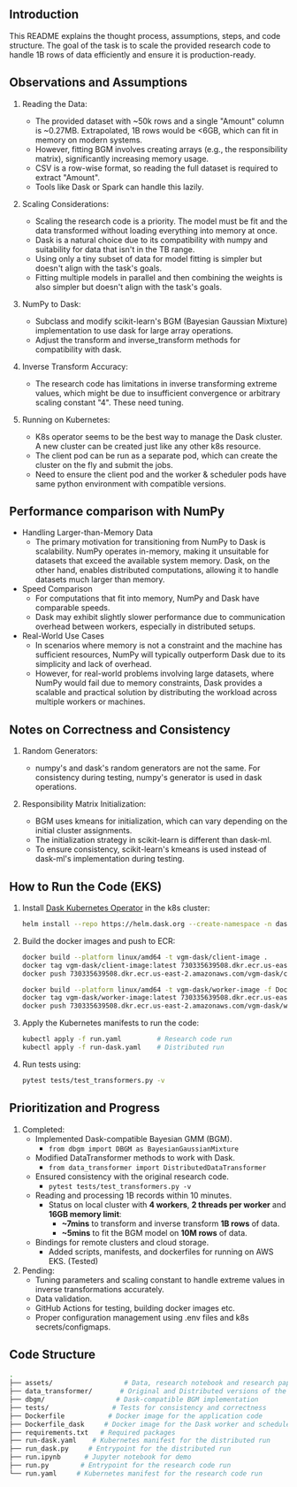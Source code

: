 ## Introduction
This README explains the thought process, assumptions, steps, and code structure. The goal of the task is to scale the provided research code to handle 1B rows of data efficiently and ensure it is production-ready.

## Observations and Assumptions
1. Reading the Data:
    - The provided dataset with ~50k rows and a single "Amount" column is ~0.27MB. Extrapolated, 1B rows would be <6GB, which can fit in memory on modern systems.
    - However, fitting BGM involves creating arrays (e.g., the responsibility matrix), significantly increasing memory usage.
    - CSV is a row-wise format, so reading the full dataset is required to extract "Amount".
    - Tools like Dask or Spark can handle this lazily.

2. Scaling Considerations:
    - Scaling the research code is a priority. The model must be fit and the data transformed without loading everything into memory at once.
    - Dask is a natural choice due to its compatibility with numpy and suitability for data that isn't in the TB range.
    - Using only a tiny subset of data for model fitting is simpler but doesn't align with the task's goals.
    - Fitting multiple models in parallel and then combining the weights is also simpler but doesn't align with the task's goals.

3. NumPy to Dask:
    - Subclass and modify scikit-learn's BGM (Bayesian Gaussian Mixture) implementation to use dask for large array operations.
    - Adjust the transform and inverse_transform methods for compatibility with dask.

4. Inverse Transform Accuracy:
    - The research code has limitations in inverse transforming extreme values, which might be due to insufficient convergence or arbitrary scaling constant "4". These need tuning.

5. Running on Kubernetes:
    - K8s operator seems to be the best way to manage the Dask cluster. A new cluster can be created just like any other k8s resource.
    - The client pod can be run as a separate pod, which can create the cluster on the fly and submit the jobs.
    - Need to ensure the client pod and the worker & scheduler pods have same python environment with compatible versions.
    

## Performance comparison with NumPy
- Handling Larger-than-Memory Data
    - The primary motivation for transitioning from NumPy to Dask is scalability. NumPy operates in-memory, making it unsuitable for datasets that exceed the available system memory. Dask, on the other hand, enables distributed computations, allowing it to handle datasets much larger than memory.
- Speed Comparison
    - For computations that fit into memory, NumPy and Dask have comparable speeds.
    - Dask may exhibit slightly slower performance due to communication overhead between workers, especially in distributed setups.
- Real-World Use Cases
    - In scenarios where memory is not a constraint and the machine has sufficient resources, NumPy will typically outperform Dask due to its simplicity and lack of overhead.
    - However, for real-world problems involving large datasets, where NumPy would fail due to memory constraints, Dask provides a scalable and practical solution by distributing the workload across multiple workers or machines.


## Notes on Correctness and Consistency
1. Random Generators:
    - numpy's and dask's random generators are not the same. For consistency during testing, numpy's generator is used in dask operations.

2. Responsibility Matrix Initialization:
    - BGM uses kmeans for initialization, which can vary depending on the initial cluster assignments.
    - The initialization strategy in scikit-learn is different than dask-ml.
    - To ensure consistency, scikit-learn's kmeans is used instead of dask-ml's implementation during testing.


## How to Run the Code (EKS)
1. Install [Dask Kubernetes Operator](https://kubernetes.dask.org/en/latest//) in the k8s cluster:
    ```bash
    helm install --repo https://helm.dask.org --create-namespace -n dask-operator --generate-name dask-kubernetes-operator
    ```

2. Build the docker images and push to ECR:
    ```bash
    docker build --platform linux/amd64 -t vgm-dask/client-image .
    docker tag vgm-dask/client-image:latest 730335639508.dkr.ecr.us-east-2.amazonaws.com/vgm-dask/client-image:latest
    docker push 730335639508.dkr.ecr.us-east-2.amazonaws.com/vgm-dask/client-image:latest

    docker build --platform linux/amd64 -t vgm-dask/worker-image -f Dockerfile_dask .
    docker tag vgm-dask/worker-image:latest 730335639508.dkr.ecr.us-east-2.amazonaws.com/vgm-dask/worker-image:latest
    docker push 730335639508.dkr.ecr.us-east-2.amazonaws.com/vgm-dask/worker-image:latest
    ```

3. Apply the Kubernetes manifests to run the code:
    ```bash
    kubectl apply -f run.yaml         # Research code run
    kubectl apply -f run-dask.yaml    # Distributed run
    ```

4. Run tests using:
    ```bash
    pytest tests/test_transformers.py -v
    ```


## Prioritization and Progress
1. Completed:
    - Implemented Dask-compatible Bayesian GMM (BGM).
        - `from dbgm import DBGM as BayesianGaussianMixture`
    - Modified DataTransformer methods to work with Dask.
        - `from data_transformer import DistributedDataTransformer`
    - Ensured consistency with the original research code.
        - `pytest tests/test_transformers.py -v`
    - Reading and processing 1B records within 10 minutes.
        - Status on local cluster with **4 workers**, **2 threads per worker** and **16GB memory limit**:
            - **~7mins** to transform and inverse transform **1B rows** of data.
            - **~5mins** to fit the BGM model on **10M rows** of data.
    - Bindings for remote clusters and cloud storage.
        - Added scripts, manifests, and dockerfiles for running on AWS EKS. (Tested)
2. Pending:
    - Tuning parameters and scaling constant to handle extreme values in inverse transformations accurately.
    - Data validation.
    - GitHub Actions for testing, building docker images etc.
    - Proper configuration management using .env files and k8s secrets/configmaps.


## Code Structure
```bash
.
├── assets/                  # Data, research notebook and research paper
├── data_transformer/       # Original and Distributed versions of the DataTransformer class
├── dbgm/                  # Dask-compatible BGM implementation
├── tests/                # Tests for consistency and correctness
├── Dockerfile           # Docker image for the application code
├── Dockerfile_dask     # Docker image for the Dask worker and scheduler
├── requirements.txt   # Required packages
├── run-dask.yaml    # Kubernetes manifest for the distributed run
├── run_dask.py     # Entrypoint for the distributed run
├── run.ipynb      # Jupyter notebook for demo
├── run.py        # Entrypoint for the research code run
└── run.yaml     # Kubernetes manifest for the research code run
```
